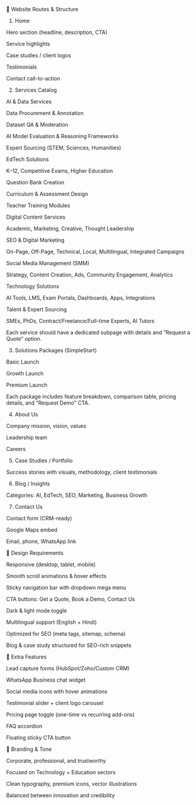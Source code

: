 🔹 Website Routes & Structure
1. Home

Hero section (headline, description, CTA)

Service highlights

Case studies / client logos

Testimonials

Contact call-to-action

2. Services Catalog

AI & Data Services

Data Procurement & Annotation

Dataset QA & Moderation

AI Model Evaluation & Reasoning Frameworks

Expert Sourcing (STEM, Sciences, Humanities)

EdTech Solutions

K–12, Competitive Exams, Higher Education

Question Bank Creation

Curriculum & Assessment Design

Teacher Training Modules

Digital Content Services

Academic, Marketing, Creative, Thought Leadership

SEO & Digital Marketing

On-Page, Off-Page, Technical, Local, Multilingual, Integrated Campaigns

Social Media Management (SMM)

Strategy, Content Creation, Ads, Community Engagement, Analytics

Technology Solutions

AI Tools, LMS, Exam Portals, Dashboards, Apps, Integrations

Talent & Expert Sourcing

SMEs, PhDs, Contract/Freelance/Full-time Experts, AI Tutors

Each service should have a dedicated subpage with details and “Request a Quote” option.

3. Solutions Packages (SimpleStart)

Basic Launch

Growth Launch

Premium Launch

Each package includes feature breakdown, comparison table, pricing details, and “Request Demo” CTA.

4. About Us

Company mission, vision, values

Leadership team

Careers

5. Case Studies / Portfolio

Success stories with visuals, methodology, client testimonials

6. Blog / Insights

Categories: AI, EdTech, SEO, Marketing, Business Growth

7. Contact Us

Contact form (CRM-ready)

Google Maps embed

Email, phone, WhatsApp link

🔹 Design Requirements

Responsive (desktop, tablet, mobile)

Smooth scroll animations & hover effects

Sticky navigation bar with dropdown mega menu

CTA buttons: Get a Quote, Book a Demo, Contact Us

Dark & light mode toggle

Multilingual support (English + Hindi)

Optimized for SEO (meta tags, sitemap, schema)

Blog & case study structured for SEO-rich snippets

🔹 Extra Features

Lead capture forms (HubSpot/Zoho/Custom CRM)

WhatsApp Business chat widget

Social media icons with hover animations

Testimonial slider + client logo carousel

Pricing page toggle (one-time vs recurring add-ons)

FAQ accordion

Floating sticky CTA button

🔹 Branding & Tone

Corporate, professional, and trustworthy

Focused on Technology + Education sectors

Clean typography, premium icons, vector illustrations

Balanced between innovation and credibility